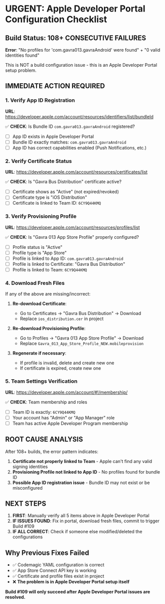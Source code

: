 # URGENT: Apple Developer Portal Configuration Checklist

## Build Status: 108+ CONSECUTIVE FAILURES
**Error**: "No profiles for 'com.gavra013.gavraAndroid' were found" + "0 valid identities found"

This is NOT a build configuration issue - this is an Apple Developer Portal setup problem.

## IMMEDIATE ACTION REQUIRED

### 1. Verify App ID Registration
**URL**: https://developer.apple.com/account/resources/identifiers/list/bundleId

✅ **CHECK**: Is Bundle ID `com.gavra013.gavraAndroid` registered?
- [ ] App ID exists in Apple Developer Portal
- [ ] Bundle ID exactly matches: `com.gavra013.gavraAndroid`
- [ ] App ID has correct capabilities enabled (Push Notifications, etc.)

### 2. Verify Certificate Status  
**URL**: https://developer.apple.com/account/resources/certificates/list

✅ **CHECK**: Is "Gavra Bus Distribution" certificate active?
- [ ] Certificate shows as "Active" (not expired/revoked)
- [ ] Certificate type is "iOS Distribution" 
- [ ] Certificate is linked to Team ID: `6CY9Q44KMQ`

### 3. Verify Provisioning Profile
**URL**: https://developer.apple.com/account/resources/profiles/list

✅ **CHECK**: Is "Gavra 013 App Store Profile" properly configured?
- [ ] Profile status is "Active"
- [ ] Profile type is "App Store"
- [ ] Profile is linked to App ID: `com.gavra013.gavraAndroid`
- [ ] Profile is linked to Certificate: "Gavra Bus Distribution"
- [ ] Profile is linked to Team: `6CY9Q44KMQ`

### 4. Download Fresh Files
If any of the above are missing/incorrect:

1. **Re-download Certificate**:
   - Go to Certificates → "Gavra Bus Distribution" → Download
   - Replace `ios_distribution.cer` in project

2. **Re-download Provisioning Profile**:
   - Go to Profiles → "Gavra 013 App Store Profile" → Download  
   - Replace `Gavra_013_App_Store_Profile_NEW.mobileprovision`

3. **Regenerate if necessary**:
   - If profile is invalid, delete and create new one
   - If certificate is expired, create new one

### 5. Team Settings Verification
**URL**: https://developer.apple.com/account/#!/membership/

✅ **CHECK**: Team membership and roles
- [ ] Team ID is exactly: `6CY9Q44KMQ`
- [ ] Your account has "Admin" or "App Manager" role
- [ ] Team has active Apple Developer Program membership

## ROOT CAUSE ANALYSIS

After 108+ builds, the error pattern indicates:

1. **Certificate not properly linked to Team** - Apple can't find any valid signing identities
2. **Provisioning Profile not linked to App ID** - No profiles found for bundle ID
3. **Possible App ID registration issue** - Bundle ID may not exist or be misconfigured

## NEXT STEPS

1. **FIRST**: Manually verify all 5 items above in Apple Developer Portal
2. **IF ISSUES FOUND**: Fix in portal, download fresh files, commit to trigger Build #109
3. **IF ALL CORRECT**: Check if someone else modified/deleted the configurations

## Why Previous Fixes Failed

- ✅ Codemagic YAML configuration is correct
- ✅ App Store Connect API key is working  
- ✅ Certificate and profile files exist in project
- ❌ **The problem is in Apple Developer Portal setup itself**

**Build #109 will only succeed after Apple Developer Portal issues are resolved.**
